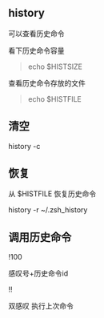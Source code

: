 
history
---

可以查看历史命令

看下历史命令容量 
> echo $HISTSIZE

查看历史命令存放的文件
> echo $HISTFILE


## 清空

history -c 

## 恢复
从 $HISTFILE 恢复历史命令

history -r ~/.zsh_history


## 调用历史命令

!100

感叹号+历史命令id 

!! 

双感叹 执行上次命令